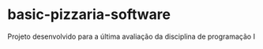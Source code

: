 # basic-pizzaria-software
Projeto desenvolvido para a última avaliação da disciplina de programação I
